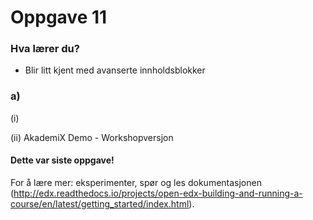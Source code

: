 # Oppgave 11

### Hva lærer du?
* Blir litt kjent med avanserte innholdsblokker

### a)

(i) 

(ii) AkademiX Demo - Workshopversjon



#### Dette var siste oppgave!

For å lære mer: eksperimenter, spør og les dokumentasjonen (http://edx.readthedocs.io/projects/open-edx-building-and-running-a-course/en/latest/getting_started/index.html).